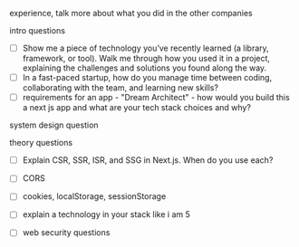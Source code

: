 experience, talk more about what you did in the other companies

intro questions

- [ ] Show me a piece of technology you’ve recently learned (a library, framework, or tool). Walk me through how you used it in a project, explaining the challenges and solutions you found along the way.
- [ ] In a fast-paced startup, how do you manage time between coding, collaborating with the team, and learning new skills?
- [ ] requirements for an app - "Dream Architect" - how would you build this a next js app and what are your tech stack choices and why?

system design question


theory questions
- [ ] Explain CSR, SSR, ISR, and SSG in Next.js. When do you use each?
- [ ] CORS
- [ ] cookies, localStorage, sessionStorage
- [ ] explain a technology in your stack like i am 5
- [ ] web security questions


